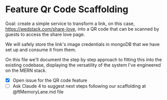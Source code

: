 # Feature Qr Code Scaffolding
Goal: create a simple service to transform a link, on this case, https://wedstack.com/share-love, into a QR code that can be scanned by guests to access the share love page.

We will safely store the link's image credentials in mongoDB that we have set up and consume it from them.

On this file we'll document the step by step approach to fitting this into the existing codebase, displaying the versatility of the system I've engineered on the MERN stack.

- [X] Open issue for the QR code feature
- [ ] Ask Claude 4 to suggest next steps following our scaffolding at @ftMemoryLane.md file
